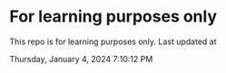 # For learning purposes only
This repo is for learning purposes only.
Last updated at

Thursday, January 4, 2024 7:10:12 PM

